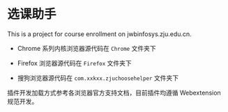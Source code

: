 选课助手
===========

This is a project for course enrollment on jwbinfosys.zju.edu.cn.

+ Chrome 系列内核浏览器源代码在 `Chrome` 文件夹下

+ Firefox 浏览器源代码在 `Firefox` 文件夹下

+ 搜狗浏览器源代码在 `com.xxkxx.zjuchoosehelper` 文件夹下

插件开发加载方式参考各浏览器官方支持文档，目前插件均遵循 Webextension 规范开发。
